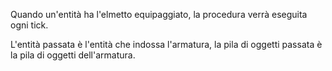 Quando un'entità ha l'elmetto equipaggiato, la procedura verrà eseguita ogni tick.

L'entità passata è l'entità che indossa l'armatura, la pila di oggetti passata è la pila di oggetti dell'armatura.